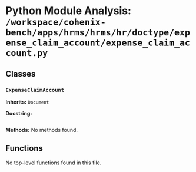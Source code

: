 # Python Module Analysis: `/workspace/cohenix-bench/apps/hrms/hrms/hr/doctype/expense_claim_account/expense_claim_account.py`

## Classes

### `ExpenseClaimAccount`
**Inherits:** `Document`


**Docstring:**
```

```

**Methods:**
No methods found.




## Functions

No top-level functions found in this file.
